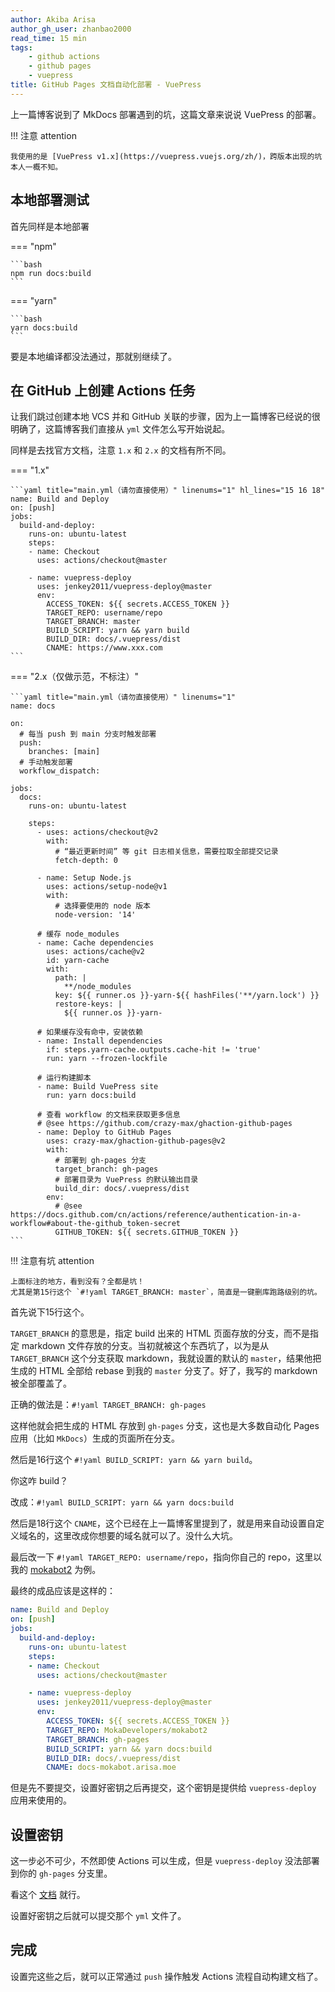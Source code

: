 ```yaml
---
author: Akiba Arisa
author_gh_user: zhanbao2000
read_time: 15 min
tags:
    - github actions
    - github pages
    - vuepress
title: GitHub Pages 文档自动化部署 - VuePress
---
```


上一篇博客说到了 MkDocs 部署遇到的坑，这篇文章来说说 VuePress 的部署。

!!! 注意 attention

    我使用的是 [VuePress v1.x](https://vuepress.vuejs.org/zh/)，跨版本出现的坑本人一概不知。

## 本地部署测试

首先同样是本地部署

=== "npm"

    ```bash
    npm run docs:build
    ```

=== "yarn"

    ```bash
    yarn docs:build
    ```

要是本地编译都没法通过，那就别继续了。

## 在 GitHub 上创建 Actions 任务

让我们跳过创建本地 VCS 并和 GitHub 关联的步骤，因为上一篇博客已经说的很明确了，这篇博客我们直接从 `yml` 文件怎么写开始说起。

同样是去找官方文档，注意 `1.x` 和 `2.x` 的文档有所不同。

=== "1.x"

    ```yaml title="main.yml（请勿直接使用）" linenums="1" hl_lines="15 16 18"
    name: Build and Deploy
    on: [push]
    jobs:
      build-and-deploy:
        runs-on: ubuntu-latest
        steps:
        - name: Checkout
          uses: actions/checkout@master
    
        - name: vuepress-deploy
          uses: jenkey2011/vuepress-deploy@master
          env:
            ACCESS_TOKEN: ${{ secrets.ACCESS_TOKEN }}
            TARGET_REPO: username/repo
            TARGET_BRANCH: master
            BUILD_SCRIPT: yarn && yarn build
            BUILD_DIR: docs/.vuepress/dist
            CNAME: https://www.xxx.com
    ```

=== "2.x（仅做示范，不标注）"

    ```yaml title="main.yml（请勿直接使用）" linenums="1" 
    name: docs
    
    on:
      # 每当 push 到 main 分支时触发部署
      push:
        branches: [main]
      # 手动触发部署
      workflow_dispatch:
    
    jobs:
      docs:
        runs-on: ubuntu-latest
    
        steps:
          - uses: actions/checkout@v2
            with:
              # “最近更新时间” 等 git 日志相关信息，需要拉取全部提交记录
              fetch-depth: 0
    
          - name: Setup Node.js
            uses: actions/setup-node@v1
            with:
              # 选择要使用的 node 版本
              node-version: '14'
    
          # 缓存 node_modules
          - name: Cache dependencies
            uses: actions/cache@v2
            id: yarn-cache
            with:
              path: |
                **/node_modules
              key: ${{ runner.os }}-yarn-${{ hashFiles('**/yarn.lock') }}
              restore-keys: |
                ${{ runner.os }}-yarn-
    
          # 如果缓存没有命中，安装依赖
          - name: Install dependencies
            if: steps.yarn-cache.outputs.cache-hit != 'true'
            run: yarn --frozen-lockfile
    
          # 运行构建脚本
          - name: Build VuePress site
            run: yarn docs:build
    
          # 查看 workflow 的文档来获取更多信息
          # @see https://github.com/crazy-max/ghaction-github-pages
          - name: Deploy to GitHub Pages
            uses: crazy-max/ghaction-github-pages@v2
            with:
              # 部署到 gh-pages 分支
              target_branch: gh-pages
              # 部署目录为 VuePress 的默认输出目录
              build_dir: docs/.vuepress/dist
            env:
              # @see https://docs.github.com/cn/actions/reference/authentication-in-a-workflow#about-the-github_token-secret
              GITHUB_TOKEN: ${{ secrets.GITHUB_TOKEN }}
    ```

!!! 注意有坑 attention

    上面标注的地方，看到没有？全都是坑！  
    尤其是第15行这个 `#!yaml TARGET_BRANCH: master`，简直是一键删库跑路级别的坑。

首先说下15行这个。

`TARGET_BRANCH` 的意思是，指定 build 出来的 HTML 页面存放的分支，而不是指定 markdown 文件存放的分支。当初就被这个东西坑了，以为是从 `TARGET_BRANCH` 这个分支获取 markdown，我就设置的默认的 `master`，结果他把生成的 HTML 全部给 rebase 到我的 `master` 分支了。好了，我写的 markdown 被全部覆盖了。

正确的做法是：`#!yaml TARGET_BRANCH: gh-pages`

这样他就会把生成的 HTML 存放到 `gh-pages` 分支，这也是大多数自动化 Pages 应用（比如 `MkDocs`）生成的页面所在分支。

然后是16行这个 `#!yaml BUILD_SCRIPT: yarn && yarn build`。

你这咋 build？

改成：`#!yaml BUILD_SCRIPT: yarn && yarn docs:build`

然后是18行这个 `CNAME`，这个已经在上一篇博客里提到了，就是用来自动设置自定义域名的，这里改成你想要的域名就可以了。没什么大坑。

最后改一下 `#!yaml TARGET_REPO: username/repo`，指向你自己的 repo，这里以我的 [mokabot2](https://github.com/MokaDevelopers/mokabot2) 为例。

最终的成品应该是这样的：

```yaml title="main.yml" linenums="1"
name: Build and Deploy
on: [push]
jobs:
  build-and-deploy:
    runs-on: ubuntu-latest
    steps:
    - name: Checkout
      uses: actions/checkout@master

    - name: vuepress-deploy
      uses: jenkey2011/vuepress-deploy@master
      env:
        ACCESS_TOKEN: ${{ secrets.ACCESS_TOKEN }}
        TARGET_REPO: MokaDevelopers/mokabot2
        TARGET_BRANCH: gh-pages
        BUILD_SCRIPT: yarn && yarn docs:build
        BUILD_DIR: docs/.vuepress/dist
        CNAME: docs-mokabot.arisa.moe
```

但是先不要提交，设置好密钥之后再提交，这个密钥是提供给 `vuepress-deploy` 应用来使用的。

## 设置密钥

这一步必不可少，不然即使 Actions 可以生成，但是 `vuepress-deploy` 没法部署到你的 `gh-pages` 分支里。

看这个 [文档](https://github.com/jenkey2011/vuepress-deploy/blob/master/README.zh-CN.md#%E8%AF%A6%E7%BB%86%E6%95%99%E7%A8%8B) 就行。

设置好密钥之后就可以提交那个 `yml` 文件了。

## 完成

设置完这些之后，就可以正常通过 `push` 操作触发 Actions 流程自动构建文档了。
